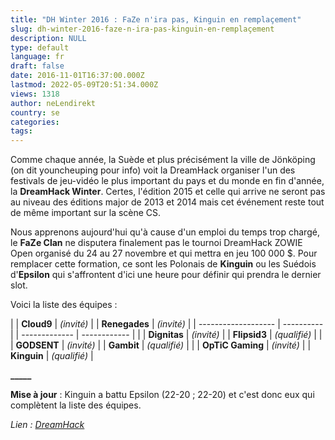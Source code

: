 ```yaml
---
title: "DH Winter 2016 : FaZe n'ira pas, Kinguin en remplaçement"
slug: dh-winter-2016-faze-n-ira-pas-kinguin-en-remplaçement
description: NULL
type: default
language: fr
draft: false
date: 2016-11-01T16:37:00.000Z
lastmod: 2022-05-09T20:51:34.000Z
views: 1318
author: neLendirekt
country: se
categories:
tags:
---
```

Comme chaque année, la Suède et plus précisément la ville de Jönköping (on dit youncheuping pour info) voit la DreamHack organiser l'un des festivals de jeu-vidéo le plus important du pays et du monde en fin d'année, la **DreamHack Winter**. Certes, l'édition 2015 et celle qui arrive ne seront pas au niveau des éditions major de 2013 et 2014 mais cet événement reste tout de même important sur la scène CS.

Nous apprenons aujourd'hui qu'à cause d'un emploi du temps trop chargé, le **FaZe Clan** ne disputera finalement pas le tournoi DreamHack ZOWIE Open organisé du 24 au 27 novembre et qui mettra en jeu 100 000 $. Pour remplacer cette formation, ce sont les Polonais de **Kinguin** ou les Suédois d'**Epsilon** qui s'affrontent d'ici une heure pour définir qui prendra le dernier slot.

Voici la liste des équipes :

| |  **Cloud9**       | _(invité)_ |  | **Renegades** | _(invité)_   |
| ------------------- | ---------- |  | ------------- | ------------ |
| |  **Dignitas**     | _(invité)_ |  | **Flipsid3**  | _(qualifié)_ |
| |  **GODSENT**      | _(invité)_ |  | **Gambit**    | _(qualifié)_ |
| |  **OpTiC Gaming** | _(invité)_ |  | **Kinguin**   | _(qualifié)_ |

**\_\_\_\_\_**

**Mise à jour** : Kinguin a battu Epsilon (22-20 ; 22-20) et c'est donc eux qui complètent la liste des équipes.

_Lien : [DreamHack](http://open.dreamhack.se/news/424-faze-pull-out-of-winter.html)_
